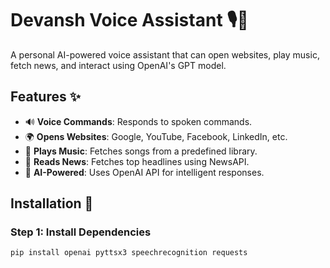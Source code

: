 # Devansh Voice Assistant 🎙️🤖  

A personal AI-powered voice assistant that can open websites, play music, fetch news, and interact using OpenAI's GPT model.

## Features ✨  

- 🔊 **Voice Commands**: Responds to spoken commands.  
- 🌍 **Opens Websites**: Google, YouTube, Facebook, LinkedIn, etc.  
- 🎵 **Plays Music**: Fetches songs from a predefined library.  
- 📰 **Reads News**: Fetches top headlines using NewsAPI.  
- 🧠 **AI-Powered**: Uses OpenAI API for intelligent responses.  

## Installation 🔧  
### **Step 1: Install Dependencies**  
```sh
pip install openai pyttsx3 speechrecognition requests
